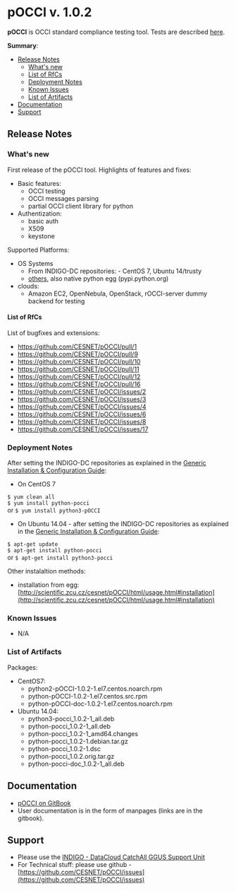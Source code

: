 # pOCCI v. 1.0.2


**pOCCI** is OCCI standard compliance testing tool. Tests are described [here](http://www.etsi.org/deliver/etsi_ts/103100_103199/103142/01.01.01_60/ts_103142v010101p.pdf).

**Summary**:
* [Release Notes](#id1)
  * [What's new](#id2)
  * [List of RfCs](#id3)
  * [Deployment Notes](#id4)
  * [Known Issues](#id5)
  * [List of Artifacts](#id7)
* [Documentation](#id6)
* [Support](#id8)


<a id="id1"></a>
## Release Notes

<a id="id2"></a>
### What's new

First release of the pOCCI tool.
Highlights of features and fixes:
* Basic features:
  * OCCI testing
  * OCCI messages parsing
  * partial OCCI client library for python
* Authentization:
  * basic auth
  * X509
  * keystone

Supported Platforms:
* OS Systems
  *  From INDIGO-DC repositories: - CentOS 7, Ubuntu 14/trusty
  *  [others](http://scientific.zcu.cz/cesnet/pOCCI/html/devel.html#packages), also native python egg (pypi.python.org)
* clouds: 
  * Amazon EC2, OpenNebula, OpenStack, rOCCI-server dummy backend for testing
  
<a id="id3"></a>
#### List of RfCs 

List of bugfixes and extensions:
* https://github.com/CESNET/pOCCI/pull/1
* https://github.com/CESNET/pOCCI/pull/9
* https://github.com/CESNET/pOCCI/pull/10
* https://github.com/CESNET/pOCCI/pull/11
* https://github.com/CESNET/pOCCI/pull/12
* https://github.com/CESNET/pOCCI/pull/16
* https://github.com/CESNET/pOCCI/issues/2
* https://github.com/CESNET/pOCCI/issues/3
* https://github.com/CESNET/pOCCI/issues/4
* https://github.com/CESNET/pOCCI/issues/6
* https://github.com/CESNET/pOCCI/issues/8
* https://github.com/CESNET/pOCCI/issues/17

<a id="id4"></a>
### Deployment Notes

After setting the INDIGO-DC repositories as explained in the [Generic Installation & Configuration Guide](generic_installation_and_configuration_guide_1.md):
* On CentOS 7 

```$ yum clean all```<br>
```$ yum install python-pocci```<br>
or
```$ yum install python3-pOCCI```

* On Ubuntu 14.04 - after setting the INDIGO-DC repositories as explained in the [Generic Installation & Configuration Guide](generic_installation_and_configuration_guide_1.md):

```$ apt-get update```<br>
```$ apt-get install python-pocci```<br>
or
```$ apt-get install python3-pocci```

Other instalaltion methods:
* installation from egg: [http://scientific.zcu.cz/cesnet/pOCCI/html/usage.html#installation](http://scientific.zcu.cz/cesnet/pOCCI/html/usage.html#installation)

<a id="id5"></a>
### Known Issues

* N/A

<a id="id7"></a>
### List of Artifacts

Packages:
* CentOS7:
  * python2-pOCCI-1.0.2-1.el7.centos.noarch.rpm
  * python-pOCCI-1.0.2-1.el7.centos.src.rpm
  * python-pOCCI-doc-1.0.2-1.el7.centos.noarch.rpm
* Ubuntu 14.04:
  * python3-pocci_1.0.2-1_all.deb
  * python-pocci_1.0.2-1_all.deb
  * python-pocci_1.0.2-1_amd64.changes
  * python-pocci_1.0.2-1.debian.tar.gz
  * python-pocci_1.0.2-1.dsc
  * python-pocci_1.0.2.orig.tar.gz
  * python-pocci-doc_1.0.2-1_all.deb
  
<a id="id6"></a>
## Documentation

* [pOCCI on GitBook](https://www.gitbook.com/download/pdf/book/indigo-dc/pocci)
* User documentation is in the form of manpages (links are in the gitbook).

<a id="id8"></a>
## Support

* Please use the [INDIGO - DataCloud CatchAll GGUS Support Unit](https://wiki.egi.eu/wiki/GGUS:INDIGO_DataCloud_Catch-all_FAQ)
* For Technical stuff: please use github - [https://github.com/CESNET/pOCCI/issues](https://github.com/CESNET/pOCCI/issues)
